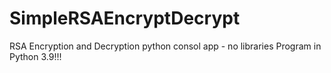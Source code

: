 # SimpleRSAEncryptDecrypt
RSA Encryption and Decryption python consol app - no libraries
Program in Python 3.9!!!

